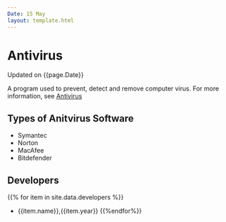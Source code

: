 ```yaml
---
Date: 15 May
layout: template.html
---
```



# Antivirus
Updated on {{page.Date}}

A program used to prevent, detect and remove computer virus. For more information, see [Antivirus](https://en.wikipedia.org/wiki/Antivirus_software)
## Types of Anitvirus Software
- Symantec
- Norton
- MacAfee
- Bitdefender
## Developers

{{% for item in site.data.developers %}}
- {{item.name}},{{item.year}}
{{%endfor%}}
